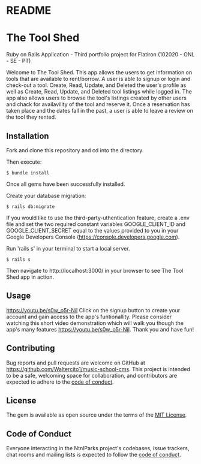 # README

# The Tool Shed
Ruby on Rails Application - Third portfolio project for Flatiron (102020 - ONL - SE - PT)

Welcome to The Tool Shed. This app allows the users to get information on tools that are available to rent/borrow. A user is able to signup or login and check-out a tool. Create, Read, Update, and Deleted the user's profile as well as Create, Read, Update, and Deleted tool listings while logged in. The app also allows users to browse the tool's listings created by other users and chack for availavility of the tool and reserve it.
Once a reservation has taken place and the dates fall in the past, a user is able to leave a review on the tool they rented. 

## Installation
Fork and clone this repository and cd into the directory.

Then execute:

    $ bundle install

Once all gems have been successfully installed. 

Create your database migration:

    $ rails db:migrate

If you would like to use the third-party-uthentication feature, create a .env file and set the two required constant variables GOOGLE_CLIENT_ID and GOOGLE_CLIENT_SECRET equal to the values provided to you in your Google Developers Console (https://console.developers.google.com).

Run 'rails s' in your terminal to start a local server.

    $ rails s

Then navigate to http://localhost:3000/ in your browser to see The Tool Shed app in action.

## Usage
https://youtu.be/s0w_o5r-NiI
Click on the signup button to create your account and gain access to the app's funtionallity. Please consider watching this short video demonstration which will walk you though the app's many features https://youtu.be/s0w_o5r-NiI. Thank you and have fun!

## Contributing
Bug reports and pull requests are welcome on GitHub at https://github.com/Waltercito1/music-school-cms.
This project is intended to be a safe, welcoming space for collaboration, and contributors are expected to adhere to the [code of conduct](https://github.com/Waltercito1/music-school-cms/blob/master/CODE_OF_CONDUCT.md).

## License
The gem is available as open source under the terms of the [MIT License](https://github.com/Waltercito1/music-school-cms/blob/master/LICENSE).

## Code of Conduct
Everyone interacting in the NtnlParks project's codebases, issue trackers, chat rooms and mailing lists is expected to follow the [code of conduct](https://github.com/Waltercito1/music-school-cms/blob/master/CODE_OF_CONDUCT.md).

